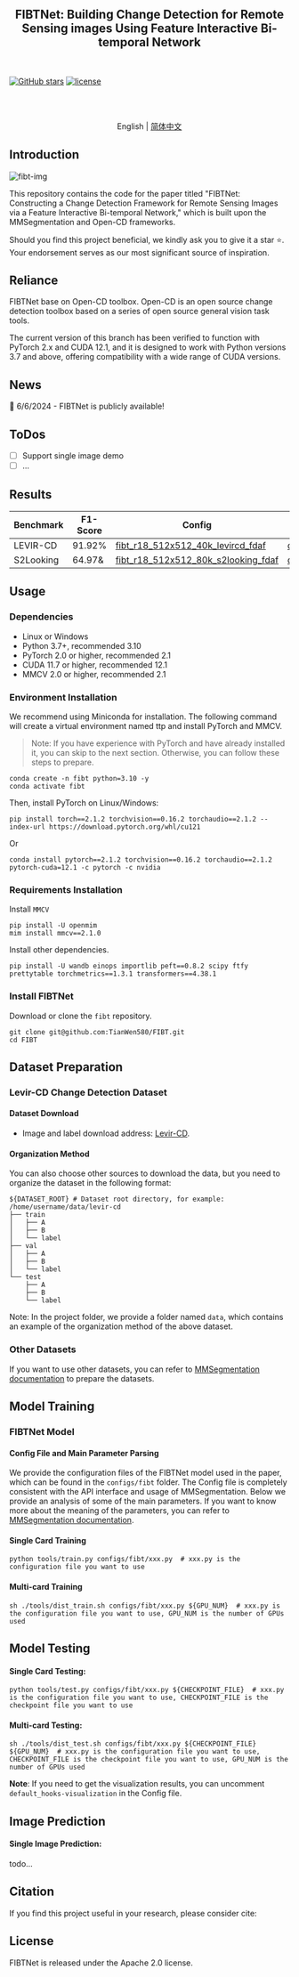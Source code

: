 <div align="center">
    <h2>
        FIBTNet: Building Change Detection for Remote Sensing images Using Feature Interactive Bi-temporal Network
    </h2>
</div>
<br>



[![GitHub stars](https://badgen.net/github/stars/TianWen580/FIBT)](https://github.com/TianWen580/FIBT)
[![license](https://img.shields.io/badge/license-Apache--2.0-green)](LICENSE)

<br>
<br>

<div align="center">

English | [简体中文](README_zh-CN.md)

</div>

## Introduction

![fibt-img](docs/fibt.png)

This repository contains the code for the paper titled "FIBTNet: Constructing a Change Detection Framework for Remote Sensing Images via a Feature Interactive Bi-temporal Network," which is built upon the MMSegmentation and Open-CD frameworks.

Should you find this project beneficial, we kindly ask you to give it a star ⭐️. Your endorsement serves as our most significant source of inspiration.

## Reliance

FIBTNet base on Open-CD toolbox. Open-CD is an open source change detection toolbox based on a series of open source general vision task tools.

The current version of this branch has been verified to function with PyTorch 2.x and CUDA 12.1, and it is designed to work with Python versions 3.7 and above, offering compatibility with a wide range of CUDA versions.

## News
🌟 6/6/2024 - FIBTNet is publicly available!

## ToDos

- [ ] Support single image demo
- [ ] ...

## Results

|Benchmark|F1-Score|Config|Weights|
|---|---|---|---|
|LEVIR-CD|91.92%|[fibt_r18_512x512_40k_levircd_fdaf](https://github.com/TianWen580/FIBT/releases/download/ckp/fibt_r18_512x512_40k_levircd_fdaf.py)|[download](https://github.com/TianWen580/FIBT/releases/download/ckp/ckp_fibt_levircd.pth)|
|S2Looking|64.97&|[fibt_r18_512x512_80k_s2looking_fdaf](https://github.com/TianWen580/FIBT/releases/download/ckp/fibt_r18_512x512_80k_s2looking_fdaf.py)|[download](https://github.com/TianWen580/FIBT/releases/download/ckp/ckp_fibt_s2looking.pth)|

## Usage

### Dependencies
- Linux or Windows
- Python 3.7+, recommended 3.10
- PyTorch 2.0 or higher, recommended 2.1
- CUDA 11.7 or higher, recommended 12.1
- MMCV 2.0 or higher, recommended 2.1

### Environment Installation

We recommend using Miniconda for installation. The following command will create a virtual environment named ttp and install PyTorch and MMCV.

> Note: If you have experience with PyTorch and have already installed it, you can skip to the next section. Otherwise, you can follow these steps to prepare.

```shell
conda create -n fibt python=3.10 -y
conda activate fibt
```

Then, install PyTorch on Linux/Windows:

```shell
pip install torch==2.1.2 torchvision==0.16.2 torchaudio==2.1.2 --index-url https://download.pytorch.org/whl/cu121
```

Or

```shell
conda install pytorch==2.1.2 torchvision==0.16.2 torchaudio==2.1.2 pytorch-cuda=12.1 -c pytorch -c nvidia
```

### Requirements Installation

Install `MMCV`

```shell
pip install -U openmim
mim install mmcv==2.1.0
```

Install other dependencies.

```shell
pip install -U wandb einops importlib peft==0.8.2 scipy ftfy prettytable torchmetrics==1.3.1 transformers==4.38.1
```

### Install FIBTNet

Download or clone the `fibt` repository.

```shell
git clone git@github.com:TianWen580/FIBT.git
cd FIBT
```

## Dataset Preparation

### Levir-CD Change Detection Dataset

#### Dataset Download

- Image and label download address: [Levir-CD](https://chenhao.in/LEVIR/).

#### Organization Method

You can also choose other sources to download the data, but you need to organize the dataset in the following format:

```
${DATASET_ROOT} # Dataset root directory, for example: /home/username/data/levir-cd
├── train
│   ├── A
│   ├── B
│   └── label
├── val
│   ├── A
│   ├── B
│   └── label
└── test
    ├── A
    ├── B
    └── label
```

Note: In the project folder, we provide a folder named `data`, which contains an example of the organization method of the above dataset.

### Other Datasets

If you want to use other datasets, you can refer to [MMSegmentation documentation](https://mmsegmentation.readthedocs.io/zh-cn/latest/user_guides/2_dataset_prepare.html) to prepare the datasets.
</details>

## Model Training

### FIBTNet Model

#### Config File and Main Parameter Parsing

We provide the configuration files of the FIBTNet model used in the paper, which can be found in the `configs/fibt` folder. The Config file is completely consistent with the API interface and usage of MMSegmentation. Below we provide an analysis of some of the main parameters. If you want to know more about the meaning of the parameters, you can refer to [MMSegmentation documentation](https://mmsegmentation.readthedocs.io/zh-cn/latest/user_guides/1_config.html).

#### Single Card Training

```shell
python tools/train.py configs/fibt/xxx.py  # xxx.py is the configuration file you want to use
```

#### Multi-card Training

```shell
sh ./tools/dist_train.sh configs/fibt/xxx.py ${GPU_NUM}  # xxx.py is the configuration file you want to use, GPU_NUM is the number of GPUs used
```
## Model Testing

#### Single Card Testing:

```shell
python tools/test.py configs/fibt/xxx.py ${CHECKPOINT_FILE}  # xxx.py is the configuration file you want to use, CHECKPOINT_FILE is the checkpoint file you want to use
```

#### Multi-card Testing:

```shell
sh ./tools/dist_test.sh configs/fibt/xxx.py ${CHECKPOINT_FILE} ${GPU_NUM}  # xxx.py is the configuration file you want to use, CHECKPOINT_FILE is the checkpoint file you want to use, GPU_NUM is the number of GPUs used
```

**Note**: If you need to get the visualization results, you can uncomment `default_hooks-visualization` in the Config file.

## Image Prediction

#### Single Image Prediction:

todo...


## Citation

If you find this project useful in your research, please consider cite:

<!-- ```bibtex
@ARTICLE{10438490,
  author={Li, Kaiyu and Cao, Xiangyong and Meng, Deyu},
  journal={IEEE Transactions on Geoscience and Remote Sensing}, 
  title={A New Learning Paradigm for Foundation Model-based Remote Sensing Change Detection}, 
  year={2024},
  volume={},
  number={},
  pages={1-1},
  keywords={Adaptation models;Task analysis;Data models;Computational modeling;Feature extraction;Transformers;Tuning;Change detection;foundation model;visual tuning;remote sensing image processing;deep learning},
  doi={10.1109/TGRS.2024.3365825}}

@ARTICLE{10129139,
  author={Fang, Sheng and Li, Kaiyu and Li, Zhe},
  journal={IEEE Transactions on Geoscience and Remote Sensing}, 
  title={Changer: Feature Interaction is What You Need for Change Detection}, 
  year={2023},
  volume={61},
  number={},
  pages={1-11},
  doi={10.1109/TGRS.2023.3277496}}
``` -->

## License

FIBTNet is released under the Apache 2.0 license.
